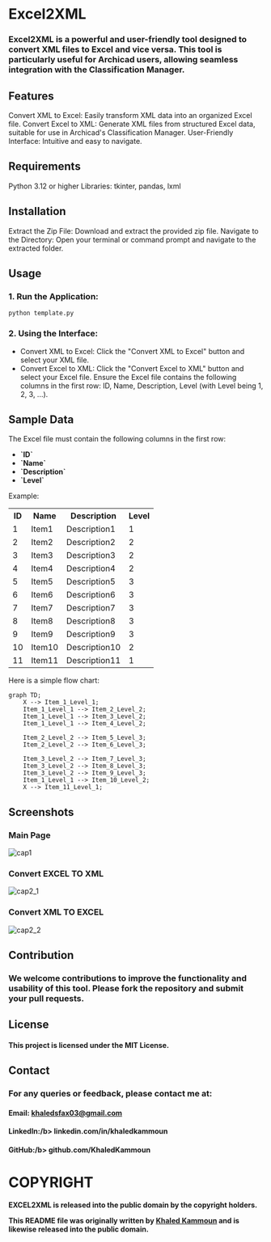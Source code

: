 # Excel2XML

### <b>Excel2XML</b> is a powerful and user-friendly tool designed to convert XML files to Excel and vice versa. This tool is particularly useful for Archicad users, allowing seamless integration with the Classification Manager.

## Features

Convert XML to Excel: Easily transform XML data into an organized Excel file.
Convert Excel to XML: Generate XML files from structured Excel data, suitable for use in Archicad's Classification Manager.
User-Friendly Interface: Intuitive and easy to navigate.

## Requirements

Python 3.12 or higher
Libraries: tkinter, pandas, lxml

## Installation

Extract the Zip File: Download and extract the provided zip file.
Navigate to the Directory: Open your terminal or command prompt and navigate to the extracted folder.

## Usage

### 1. Run the Application:

    python template.py

### 2. Using the Interface:

<ul>
  <li>Convert XML to Excel: Click the "Convert XML to Excel" button and select your XML file.</li>
  <li>Convert Excel to XML: Click the "Convert Excel to XML" button and select your Excel file. Ensure the Excel file contains the following columns in the first row: ID, Name, Description, Level (with Level being 1, 2, 3, ...).</li>
</ul>

## Sample Data

The Excel file must contain the following columns in the first row:

<ul>
  <li><b>`ID`</b></li>
<li><b>`Name`</b></li>
<li><b>`Description`</b></li>
<li><b>`Level`</b></li>
</ul>

Example:

<table>
  <tr>
    <th>ID</th>
    <th>Name</th>
    <th>Description</th>
    <th>Level</th>
  </tr>
  <tr>
    <td>1</td>
    <td>Item1</td>
    <td>Description1</td>
    <td>1</td>
  </tr>
  <tr>
    <td>2</td>
    <td>Item2</td>
    <td>Description2</td>
    <td>2</td>
  </tr>
  <tr>
    <td>3</td>
    <td>Item3</td>
    <td>Description3</td>
    <td>2</td>
  </tr>
  <tr>
    <td>4</td>
    <td>Item4</td>
    <td>Description4</td>
    <td>2</td>
  </tr>
  <tr>
    <td>5</td>
    <td>Item5</td>
    <td>Description5</td>
    <td>3</td>
  </tr>
  <tr>
    <td>6</td>
    <td>Item6</td>
    <td>Description6</td>
    <td>3</td>
  </tr>
  <tr>
    <td>7</td>
    <td>Item7</td>
    <td>Description7</td>
    <td>3</td>
  </tr>
  <tr>
    <td>8</td>
    <td>Item8</td>
    <td>Description8</td>
    <td>3</td>
  </tr>
  <tr>
    <td>9</td>
    <td>Item9</td>
    <td>Description9</td>
    <td>3</td>
  </tr>
      <tr>
    <td>10</td>
    <td>Item10</td>
    <td>Description10</td>
    <td>2</td>
  </tr>
    <tr>
    <td>11</td>
    <td>Item11</td>
    <td>Description11</td>
    <td>1</td>
  </tr>
</table>

Here is a simple flow chart:

```mermaid
graph TD;
    X --> Item_1_Level_1;
    Item_1_Level_1 --> Item_2_Level_2;
    Item_1_Level_1 --> Item_3_Level_2;
    Item_1_Level_1 --> Item_4_Level_2;

    Item_2_Level_2 --> Item_5_Level_3;
    Item_2_Level_2 --> Item_6_Level_3;

    Item_3_Level_2 --> Item_7_Level_3;
    Item_3_Level_2 --> Item_8_Level_3;
    Item_3_Level_2 --> Item_9_Level_3;
    Item_1_Level_1 --> Item_10_Level_2;
    X --> Item_11_Level_1;

```

## Screenshots

### Main Page

![cap1](https://github.com/KhaledKammoun/EXCEL2XML/assets/114830650/65738384-699d-4a9f-8ca5-30233aa415c1)

### Convert EXCEL TO XML

![cap2_1](https://github.com/KhaledKammoun/EXCEL2XML/assets/114830650/f7910124-04b6-4cbc-8ec0-6abdc2bcb058)

### Convert XML TO EXCEL

![cap2_2](https://github.com/KhaledKammoun/EXCEL2XML/assets/114830650/693c8d5b-7295-4d75-9ca4-81ce45036e03)

## Contribution

### We welcome contributions to improve the functionality and usability of this tool. Please fork the repository and submit your pull requests.

## License

#### This project is licensed under the MIT License.

## Contact

### For any queries or feedback, please contact me at:

#### <b>Email:</b> khaledsfax03@gmail.com

#### <b>LinkedIn:/b> linkedin.com/in/khaledkammoun

#### <b>GitHub:/b> github.com/KhaledKammoun

# COPYRIGHT

EXCEL2XML is released into the public domain by the copyright holders.

This README file was originally written by [Khaled Kammoun](https://github.com/KhaledKammoun) and is likewise released into the public domain.
